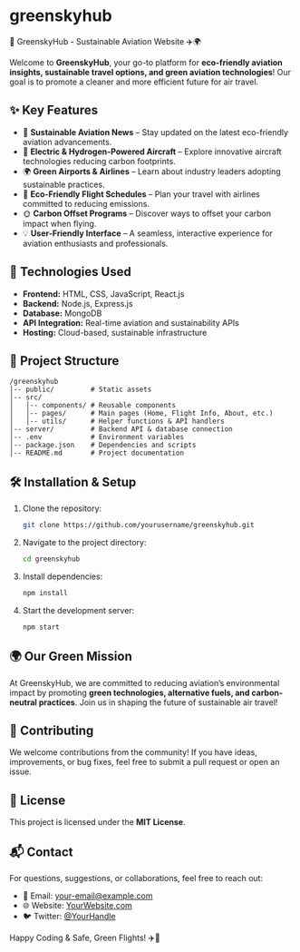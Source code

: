 # greenskyhub
🌿 GreenskyHub - Sustainable Aviation Website ✈️🌍

Welcome to **GreenskyHub**, your go-to platform for **eco-friendly aviation insights, sustainable travel options, and green aviation technologies**! Our goal is to promote a cleaner and more efficient future for air travel.

## ✨ Key Features
- 🌱 **Sustainable Aviation News** – Stay updated on the latest eco-friendly aviation advancements.
- 🔋 **Electric & Hydrogen-Powered Aircraft** – Explore innovative aircraft technologies reducing carbon footprints.
- 🌍 **Green Airports & Airlines** – Learn about industry leaders adopting sustainable practices.
- 📅 **Eco-Friendly Flight Schedules** – Plan your travel with airlines committed to reducing emissions.
- 🌞 **Carbon Offset Programs** – Discover ways to offset your carbon impact when flying.
- 💡 **User-Friendly Interface** – A seamless, interactive experience for aviation enthusiasts and professionals.

## 🚀 Technologies Used
- **Frontend:** HTML, CSS, JavaScript, React.js
- **Backend:** Node.js, Express.js
- **Database:** MongoDB
- **API Integration:** Real-time aviation and sustainability APIs
- **Hosting:** Cloud-based, sustainable infrastructure

## 📂 Project Structure
```
/greenskyhub
│-- public/         # Static assets
│-- src/
│   │-- components/ # Reusable components
│   │-- pages/      # Main pages (Home, Flight Info, About, etc.)
│   │-- utils/      # Helper functions & API handlers
│-- server/         # Backend API & database connection
│-- .env            # Environment variables
│-- package.json    # Dependencies and scripts
│-- README.md       # Project documentation
```

## 🛠️ Installation & Setup
1. Clone the repository:
   ```bash
   git clone https://github.com/yourusername/greenskyhub.git
   ```
2. Navigate to the project directory:
   ```bash
   cd greenskyhub
   ```
3. Install dependencies:
   ```bash
   npm install
   ```
4. Start the development server:
   ```bash
   npm start
   ```

## 🌍 Our Green Mission
At GreenskyHub, we are committed to reducing aviation’s environmental impact by promoting **green technologies, alternative fuels, and carbon-neutral practices**. Join us in shaping the future of sustainable air travel!

## 📢 Contributing
We welcome contributions from the community! If you have ideas, improvements, or bug fixes, feel free to submit a pull request or open an issue.

## 📜 License
This project is licensed under the **MIT License**.

## 📬 Contact
For questions, suggestions, or collaborations, feel free to reach out:
- 📧 Email: your-email@example.com
- 🌐 Website: [YourWebsite.com](https://yourwebsite.com)
- 🐦 Twitter: [@YourHandle](https://twitter.com/YourHandle)

Happy Coding & Safe, Green Flights! ✈️🚀

